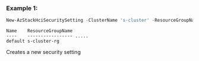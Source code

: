 ### Example 1:
```powershell
New-AzStackHciSecuritySetting -ClusterName 's-cluster' -ResourceGroupName 's-cluster-rg' -SName 'default'
```

```output
Name    ResourceGroupName
----    ----------------- .....
default s-cluster-rg
```

Creates a new security setting

